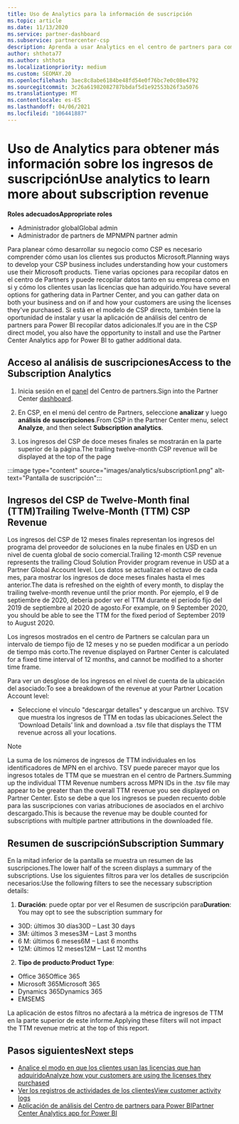 ```yaml
---
title: Uso de Analytics para la información de suscripción
ms.topic: article
ms.date: 11/13/2020
ms.service: partner-dashboard
ms.subservice: partnercenter-csp
description: Aprenda a usar Analytics en el centro de partners para comprender mejor su negocio y cómo los clientes usan las licencias que ha adquirido.
author: shthota77
ms.author: shthota
ms.localizationpriority: medium
ms.custom: SEOMAY.20
ms.openlocfilehash: 3aec8c8abe6184be48fd54e0f76bc7e0c08e4792
ms.sourcegitcommit: 3c26a61982082787bbdaf5d1e92553b26f3a5076
ms.translationtype: MT
ms.contentlocale: es-ES
ms.lasthandoff: 04/06/2021
ms.locfileid: "106441887"
---
```

# <a name="use-analytics-to-learn-more-about-subscription-revenue"></a><span data-ttu-id="392a1-103">Uso de Analytics para obtener más información sobre los ingresos de suscripción</span><span class="sxs-lookup"><span data-stu-id="392a1-103">Use analytics to learn more about subscription revenue</span></span>

<span data-ttu-id="392a1-104">**Roles adecuados**</span><span class="sxs-lookup"><span data-stu-id="392a1-104">**Appropriate roles**</span></span>

- <span data-ttu-id="392a1-105">Administrador global</span><span class="sxs-lookup"><span data-stu-id="392a1-105">Global admin</span></span>
- <span data-ttu-id="392a1-106">Administrador de partners de MPN</span><span class="sxs-lookup"><span data-stu-id="392a1-106">MPN partner admin</span></span>

<span data-ttu-id="392a1-107">Para planear cómo desarrollar su negocio como CSP es necesario comprender cómo usan los clientes sus productos Microsoft.</span><span class="sxs-lookup"><span data-stu-id="392a1-107">Planning ways to develop your CSP business includes understanding how your customers use their Microsoft products.</span></span> <span data-ttu-id="392a1-108">Tiene varias opciones para recopilar datos en el centro de Partners y puede recopilar datos tanto en su empresa como en si y cómo los clientes usan las licencias que han adquirido.</span><span class="sxs-lookup"><span data-stu-id="392a1-108">You have several options for gathering data in Partner Center, and you can gather data on both your business and on if and how your customers are using the licenses they've purchased.</span></span> <span data-ttu-id="392a1-109">Si está en el modelo de CSP directo, también tiene la oportunidad de instalar y usar la aplicación de análisis del centro de partners para Power BI recopilar datos adicionales.</span><span class="sxs-lookup"><span data-stu-id="392a1-109">If you are in the CSP direct model, you also have the opportunity to install and use the Partner Center Analytics app for Power BI to gather additional data.</span></span>

## <a name="access-to-the-subscription-analytics"></a><span data-ttu-id="392a1-110">Acceso al análisis de suscripciones</span><span class="sxs-lookup"><span data-stu-id="392a1-110">Access to the Subscription Analytics</span></span>

1. <span data-ttu-id="392a1-111">Inicia sesión en el [panel](https://partner.microsoft.com/dashboard/home) del Centro de partners.</span><span class="sxs-lookup"><span data-stu-id="392a1-111">Sign into the Partner Center [dashboard](https://partner.microsoft.com/dashboard/home).</span></span>
1. <span data-ttu-id="392a1-112">En CSP, en el menú del centro de Partners, seleccione **analizar** y luego **análisis de suscripciones**.</span><span class="sxs-lookup"><span data-stu-id="392a1-112">From CSP in the Partner Center menu, select **Analyze**, and then select **Subscription analytics**.</span></span>

1. <span data-ttu-id="392a1-113">Los ingresos del CSP de doce meses finales se mostrarán en la parte superior de la página.</span><span class="sxs-lookup"><span data-stu-id="392a1-113">The trailing twelve-month CSP revenue will be displayed at the top of the page</span></span>

:::image type="content" source="images/analytics/subscription1.png" alt-text="Pantalla de suscripción":::

## <a name="trailing-twelve-month-ttm-csp-revenue"></a><span data-ttu-id="392a1-115">Ingresos del CSP de Twelve-Month final (TTM)</span><span class="sxs-lookup"><span data-stu-id="392a1-115">Trailing Twelve-Month (TTM) CSP Revenue</span></span>

<span data-ttu-id="392a1-116">Los ingresos del CSP de 12 meses finales representan los ingresos del programa del proveedor de soluciones en la nube finales en USD en un nivel de cuenta global de socio comercial.</span><span class="sxs-lookup"><span data-stu-id="392a1-116">Trailing 12-month CSP revenue represents the trailing Cloud Solution Provider program revenue in USD at a Partner Global Account level.</span></span> <span data-ttu-id="392a1-117">Los datos se actualizan el octavo de cada mes, para mostrar los ingresos de doce meses finales hasta el mes anterior.</span><span class="sxs-lookup"><span data-stu-id="392a1-117">The data is refreshed on the eighth of every month, to display the trailing twelve-month revenue until the prior month.</span></span> <span data-ttu-id="392a1-118">Por ejemplo, el 9 de septiembre de 2020, debería poder ver el TTM durante el período fijo del 2019 de septiembre al 2020 de agosto.</span><span class="sxs-lookup"><span data-stu-id="392a1-118">For example, on 9 September 2020, you should be able to see the TTM for the fixed period of September 2019 to August 2020.</span></span>

<span data-ttu-id="392a1-119">Los ingresos mostrados en el centro de Partners se calculan para un intervalo de tiempo fijo de 12 meses y no se pueden modificar a un período de tiempo más corto.</span><span class="sxs-lookup"><span data-stu-id="392a1-119">The revenue displayed on Partner Center is calculated for a fixed time interval of 12 months, and cannot be modified to a shorter time frame.</span></span>

<span data-ttu-id="392a1-120">Para ver un desglose de los ingresos en el nivel de cuenta de la ubicación del asociado:</span><span class="sxs-lookup"><span data-stu-id="392a1-120">To see a breakdown of the revenue at your Partner Location Account level:</span></span>

- <span data-ttu-id="392a1-121">Seleccione el vínculo "descargar detalles" y descargue un archivo. TSV que muestra los ingresos de TTM en todas las ubicaciones.</span><span class="sxs-lookup"><span data-stu-id="392a1-121">Select the ‘Download Details’ link and download a .tsv file that displays the TTM revenue across all your locations.</span></span>

>[!NOTE] 
><span data-ttu-id="392a1-122">La suma de los números de ingresos de TTM individuales en los identificadores de MPN en el archivo. TSV puede parecer mayor que los ingresos totales de TTM que se muestran en el centro de Partners.</span><span class="sxs-lookup"><span data-stu-id="392a1-122">Summing up the individual TTM Revenue numbers across MPN IDs in the .tsv file may appear to be greater than the overall TTM revenue you see displayed on Partner Center.</span></span> <span data-ttu-id="392a1-123">Esto se debe a que los ingresos se pueden recuento doble para las suscripciones con varias atribuciones de asociados en el archivo descargado.</span><span class="sxs-lookup"><span data-stu-id="392a1-123">This is because the revenue may be double counted for subscriptions with multiple partner attributions in the downloaded file.</span></span>

## <a name="subscription-summary"></a><span data-ttu-id="392a1-124">Resumen de suscripción</span><span class="sxs-lookup"><span data-stu-id="392a1-124">Subscription Summary</span></span>

<span data-ttu-id="392a1-125">En la mitad inferior de la pantalla se muestra un resumen de las suscripciones.</span><span class="sxs-lookup"><span data-stu-id="392a1-125">The lower half of the screen displays a summary of the subscriptions.</span></span> <span data-ttu-id="392a1-126">Use los siguientes filtros para ver los detalles de suscripción necesarios:</span><span class="sxs-lookup"><span data-stu-id="392a1-126">Use the following filters to see the necessary subscription details:</span></span>  

1. <span data-ttu-id="392a1-127">**Duración**: puede optar por ver el Resumen de suscripción para</span><span class="sxs-lookup"><span data-stu-id="392a1-127">**Duration**: You may opt to see the subscription summary for</span></span> 

- <span data-ttu-id="392a1-128">30D: últimos 30 días</span><span class="sxs-lookup"><span data-stu-id="392a1-128">30D – Last 30 days</span></span>
- <span data-ttu-id="392a1-129">3M: últimos 3 meses</span><span class="sxs-lookup"><span data-stu-id="392a1-129">3M – Last 3 months</span></span>
- <span data-ttu-id="392a1-130">6 M: últimos 6 meses</span><span class="sxs-lookup"><span data-stu-id="392a1-130">6M – Last 6 months</span></span>
- <span data-ttu-id="392a1-131">12M: últimos 12 meses</span><span class="sxs-lookup"><span data-stu-id="392a1-131">12M – Last 12 months</span></span>

2. <span data-ttu-id="392a1-132">**Tipo de producto**:</span><span class="sxs-lookup"><span data-stu-id="392a1-132">**Product Type**:</span></span>
 
- <span data-ttu-id="392a1-133">Office 365</span><span class="sxs-lookup"><span data-stu-id="392a1-133">Office 365</span></span>
- <span data-ttu-id="392a1-134">Microsoft 365</span><span class="sxs-lookup"><span data-stu-id="392a1-134">Microsoft 365</span></span>
- <span data-ttu-id="392a1-135">Dynamics 365</span><span class="sxs-lookup"><span data-stu-id="392a1-135">Dynamics 365</span></span>
- <span data-ttu-id="392a1-136">EMS</span><span class="sxs-lookup"><span data-stu-id="392a1-136">EMS</span></span>

<span data-ttu-id="392a1-137">La aplicación de estos filtros no afectará a la métrica de ingresos de TTM en la parte superior de este informe.</span><span class="sxs-lookup"><span data-stu-id="392a1-137">Applying these filters will not impact the TTM revenue metric at the top of this report.</span></span>


 
## <a name="next-steps"></a><span data-ttu-id="392a1-138">Pasos siguientes</span><span class="sxs-lookup"><span data-stu-id="392a1-138">Next steps</span></span>

- [<span data-ttu-id="392a1-139">Analice el modo en que los clientes usan las licencias que han adquirido</span><span class="sxs-lookup"><span data-stu-id="392a1-139">Analyze how your customers are using the licenses they purchased</span></span>](increasing-adoption-and-satisfaction.md)  
- [<span data-ttu-id="392a1-140">Ver los registros de actividades de los clientes</span><span class="sxs-lookup"><span data-stu-id="392a1-140">View customer activity logs</span></span>](activity-logs.md)
- [<span data-ttu-id="392a1-141">Aplicación de análisis del Centro de partners para Power BI</span><span class="sxs-lookup"><span data-stu-id="392a1-141">Partner Center Analytics app for Power BI</span></span>](power-bi-app-for-direct-partners.md)






